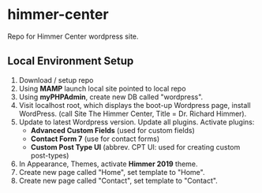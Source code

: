 # himmer-center
Repo for Himmer Center wordpress site.

## Local Environment Setup
1. Download / setup repo
2. Using **MAMP** launch local site pointed to local repo
3. Using **myPHPAdmin**, create new DB called "wordpress".
4. Visit localhost root, which displays the boot-up Wordpress page, install WordPress. (call Site The Himmer Center, Title = Dr. Richard Himmer).
5. Update to latest Wordpress version. Update all plugins. Activate plugins:
   - **Advanced Custom Fields** (used for custom fields)
   - **Contact Form 7** (use for contact forms)
   - **Custom Post Type UI** (abbrev. CPT UI: used for creating custom post-types)
6. In Appearance, Themes, activate **Himmer 2019** theme.
7. Create new page called "Home", set template to "Home".
8. Create new page called "Contact", set template to "Contact".
